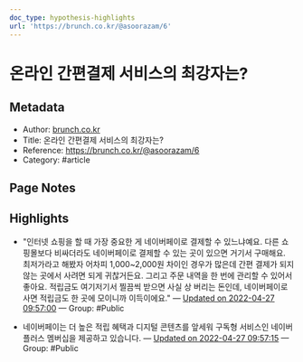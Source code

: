 ```yaml
---
doc_type: hypothesis-highlights
url: 'https://brunch.co.kr/@asoorazam/6'
---
```


# 온라인 간편결제 서비스의 최강자는?

## Metadata
- Author: [brunch.co.kr]()
- Title: 온라인 간편결제 서비스의 최강자는?
- Reference: https://brunch.co.kr/@asoorazam/6
- Category: #article

## Page Notes
## Highlights
- "인터넷 쇼핑을 할 때 가장 중요한 게 네이버페이로 결제할 수 있느냐예요. 다른 쇼핑몰보다 비싸더라도 네이버페이로 결제할 수 있는 곳이 있으면 거기서 구매해요. 최저가라고 해봤자 어차피 1,000~2,000원 차이인 경우가 많은데 간편 결제가 되지 않는 곳에서 사려면 되게 귀찮거든요. 그리고 주문 내역을 한 번에 관리할 수 있어서 좋아요. 적립금도 여기저기서 찔끔씩 받으면 사실 상 버리는 돈인데, 네이버페이로 사면 적립금도 한 곳에 모이니까 이득이에요." — [Updated on 2022-04-27 09:57:00](https://hyp.is/8kPiqsXEEey2WtMPV9E-0g/brunch.co.kr/@asoorazam/6) — Group: #Public

- 네이버페이는 더 높은 적립 혜택과 디지털 콘텐츠를 앞세워 구독형 서비스인 네이버 플러스 멤버십을 제공하고 있습니다. — [Updated on 2022-04-27 09:57:15](https://hyp.is/-xFcgsXEEeyZBgufiJ7yEw/brunch.co.kr/@asoorazam/6) — Group: #Public



